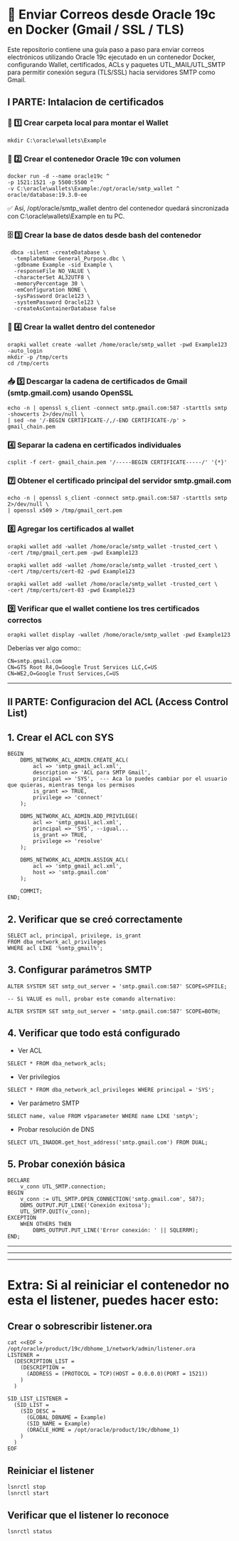 # 📧 Enviar Correos desde Oracle 19c en Docker (Gmail / SSL / TLS)

Este repositorio contiene una guía paso a paso para enviar correos electrónicos utilizando Oracle 19c ejecutado en un contenedor Docker, configurando Wallet, certificados, ACLs y paquetes UTL_MAIL/UTL_SMTP para permitir conexión segura (TLS/SSL) hacia servidores SMTP como Gmail.


## I PARTE: Intalacion de certificados
### 📂 1️⃣ Crear carpeta local para montar el Wallet
```
mkdir C:\oracle\wallets\Example
```

### 🐳 2️⃣ Crear el contenedor Oracle 19c con volumen
```
docker run -d --name oracle19c ^
-p 1521:1521 -p 5500:5500 ^
-v C:\oracle\wallets\Example:/opt/oracle/smtp_wallet ^
oracle/database:19.3.0-ee
```
✅ Así, /opt/oracle/smtp_wallet dentro del contenedor quedará sincronizada con C:\oracle\wallets\Example en tu PC.



### 🗄️ 3️⃣ Crear la base de datos desde bash del contenedor
```
 dbca -silent -createDatabase \
  -templateName General_Purpose.dbc \
  -gdbname Example -sid Example \
  -responseFile NO_VALUE \
  -characterSet AL32UTF8 \
  -memoryPercentage 30 \
  -emConfiguration NONE \
  -sysPassword Oracle123 \
  -systemPassword Oracle123 \
  -createAsContainerDatabase false
```


### 🔐 4️⃣ Crear la wallet dentro del contenedor
```
orapki wallet create -wallet /home/oracle/smtp_wallet -pwd Example123 -auto_login
mkdir -p /tmp/certs
cd /tmp/certs
````

### 📥 5️⃣  Descargar la cadena de certificados de Gmail (smtp.gmail.com) usando OpenSSL
```
echo -n | openssl s_client -connect smtp.gmail.com:587 -starttls smtp -showcerts 2>/dev/null \
| sed -ne '/-BEGIN CERTIFICATE-/,/-END CERTIFICATE-/p' > gmail_chain.pem
```

### 4️⃣ Separar la cadena en certificados individuales
```
csplit -f cert- gmail_chain.pem '/-----BEGIN CERTIFICATE-----/' '{*}'
```

### 7️⃣ Obtener el certificado principal del servidor smtp.gmail.com
```
echo -n | openssl s_client -connect smtp.gmail.com:587 -starttls smtp 2>/dev/null \
| openssl x509 > /tmp/gmail_cert.pem
```


### 8️⃣ Agregar los certificados al wallet
```
orapki wallet add -wallet /home/oracle/smtp_wallet -trusted_cert \
-cert /tmp/gmail_cert.pem -pwd Example123

orapki wallet add -wallet /home/oracle/smtp_wallet -trusted_cert \
-cert /tmp/certs/cert-02 -pwd Example123

orapki wallet add -wallet /home/oracle/smtp_wallet -trusted_cert \
-cert /tmp/certs/cert-03 -pwd Example123

```

### 9️⃣ Verificar que el wallet contiene los tres certificados correctos
```
orapki wallet display -wallet /home/oracle/smtp_wallet -pwd Example123
```
Deberías ver algo como::
```
CN=smtp.gmail.com
CN=GTS Root R4,O=Google Trust Services LLC,C=US
CN=WE2,O=Google Trust Services,C=US
```

---

## II PARTE: Configuracion del ACL (Access Control List)


## 1. Crear el ACL con SYS
```
BEGIN
    DBMS_NETWORK_ACL_ADMIN.CREATE_ACL(
        acl => 'smtp_gmail_acl.xml',
        description => 'ACL para SMTP Gmail',
        principal => 'SYS',  --- Aca lo puedes cambiar por el usuario que quieras, mientras tenga los permisos
        is_grant => TRUE,
        privilege => 'connect'
    );
    
    DBMS_NETWORK_ACL_ADMIN.ADD_PRIVILEGE(
        acl => 'smtp_gmail_acl.xml',
        principal => 'SYS', --igual...
        is_grant => TRUE,
        privilege => 'resolve'
    );
    
    DBMS_NETWORK_ACL_ADMIN.ASSIGN_ACL(
        acl => 'smtp_gmail_acl.xml',
        host => 'smtp.gmail.com'
    );
    
    COMMIT;
END;
```


## 2. Verificar que se creó correctamente
```
SELECT acl, principal, privilege, is_grant 
FROM dba_network_acl_privileges 
WHERE acl LIKE '%smtp_gmail%';
```


## 3. Configurar parámetros SMTP
```
ALTER SYSTEM SET smtp_out_server = 'smtp.gmail.com:587' SCOPE=SPFILE;

-- Si VALUE es null, probar este comando alternativo:

ALTER SYSTEM SET smtp_out_server = 'smtp.gmail.com:587' SCOPE=BOTH;
```


## 4. Verificar que todo está configurado
  - Ver ACL
```
SELECT * FROM dba_network_acls;
```
  - Ver privilegios
```
SELECT * FROM dba_network_acl_privileges WHERE principal = 'SYS';
```

  - Ver parámetro SMTP
```
SELECT name, value FROM v$parameter WHERE name LIKE 'smtp%';
```

  - Probar resolución de DNS
```
SELECT UTL_INADDR.get_host_address('smtp.gmail.com') FROM DUAL;
```

## 5. Probar conexión básica
```
DECLARE
    v_conn UTL_SMTP.connection;
BEGIN
    v_conn := UTL_SMTP.OPEN_CONNECTION('smtp.gmail.com', 587);
    DBMS_OUTPUT.PUT_LINE('Conexión exitosa');
    UTL_SMTP.QUIT(v_conn);
EXCEPTION
    WHEN OTHERS THEN
        DBMS_OUTPUT.PUT_LINE('Error conexión: ' || SQLERRM);
END;
```

---
---
---



# Extra: Si al reiniciar el contenedor no esta el listener, puedes hacer esto:

## Crear o sobrescribir listener.ora 
```
cat <<EOF > /opt/oracle/product/19c/dbhome_1/network/admin/listener.ora
LISTENER =
  (DESCRIPTION_LIST =
    (DESCRIPTION =
      (ADDRESS = (PROTOCOL = TCP)(HOST = 0.0.0.0)(PORT = 1521))
    )
  )

SID_LIST_LISTENER =
  (SID_LIST =
    (SID_DESC =
      (GLOBAL_DBNAME = Example)
      (SID_NAME = Example)
      (ORACLE_HOME = /opt/oracle/product/19c/dbhome_1)
    )
  )
EOF
```

## Reiniciar el listener

```
lsnrctl stop
lsnrctl start
```

## Verificar que el listener lo reconoce
```
lsnrctl status
```
